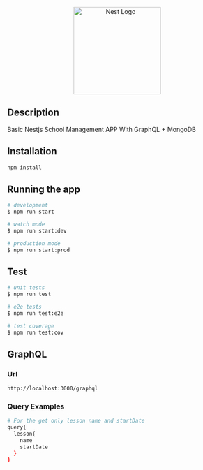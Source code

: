 <p align="center">
  <a href="http://nestjs.com/" target="blank"><img src="https://nestjs.com/img/logo-small.svg" width="200" alt="Nest Logo" /></a>
</p>

## Description

Basic Nestjs School Management APP With GraphQL + MongoDB

## Installation

```bash
npm install
```

## Running the app

```bash
# development
$ npm run start

# watch mode
$ npm run start:dev

# production mode
$ npm run start:prod
```

## Test

```bash
# unit tests
$ npm run test

# e2e tests
$ npm run test:e2e

# test coverage
$ npm run test:cov
```

## GraphQL

### Url

```bash
http://localhost:3000/graphql
```

### Query Examples

```bash
# For the get only lesson name and startDate 
query{
  lesson{
    name
    startDate
  }
}
```
